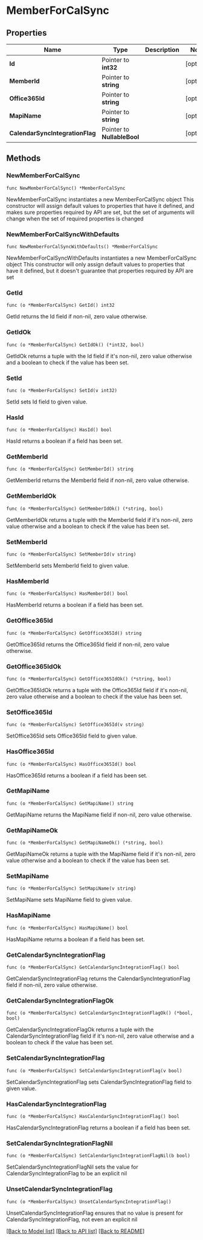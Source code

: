 # MemberForCalSync

## Properties

Name | Type | Description | Notes
------------ | ------------- | ------------- | -------------
**Id** | Pointer to **int32** |  | [optional] 
**MemberId** | Pointer to **string** |  | [optional] 
**Office365Id** | Pointer to **string** |  | [optional] 
**MapiName** | Pointer to **string** |  | [optional] 
**CalendarSyncIntegrationFlag** | Pointer to **NullableBool** |  | [optional] 

## Methods

### NewMemberForCalSync

`func NewMemberForCalSync() *MemberForCalSync`

NewMemberForCalSync instantiates a new MemberForCalSync object
This constructor will assign default values to properties that have it defined,
and makes sure properties required by API are set, but the set of arguments
will change when the set of required properties is changed

### NewMemberForCalSyncWithDefaults

`func NewMemberForCalSyncWithDefaults() *MemberForCalSync`

NewMemberForCalSyncWithDefaults instantiates a new MemberForCalSync object
This constructor will only assign default values to properties that have it defined,
but it doesn't guarantee that properties required by API are set

### GetId

`func (o *MemberForCalSync) GetId() int32`

GetId returns the Id field if non-nil, zero value otherwise.

### GetIdOk

`func (o *MemberForCalSync) GetIdOk() (*int32, bool)`

GetIdOk returns a tuple with the Id field if it's non-nil, zero value otherwise
and a boolean to check if the value has been set.

### SetId

`func (o *MemberForCalSync) SetId(v int32)`

SetId sets Id field to given value.

### HasId

`func (o *MemberForCalSync) HasId() bool`

HasId returns a boolean if a field has been set.

### GetMemberId

`func (o *MemberForCalSync) GetMemberId() string`

GetMemberId returns the MemberId field if non-nil, zero value otherwise.

### GetMemberIdOk

`func (o *MemberForCalSync) GetMemberIdOk() (*string, bool)`

GetMemberIdOk returns a tuple with the MemberId field if it's non-nil, zero value otherwise
and a boolean to check if the value has been set.

### SetMemberId

`func (o *MemberForCalSync) SetMemberId(v string)`

SetMemberId sets MemberId field to given value.

### HasMemberId

`func (o *MemberForCalSync) HasMemberId() bool`

HasMemberId returns a boolean if a field has been set.

### GetOffice365Id

`func (o *MemberForCalSync) GetOffice365Id() string`

GetOffice365Id returns the Office365Id field if non-nil, zero value otherwise.

### GetOffice365IdOk

`func (o *MemberForCalSync) GetOffice365IdOk() (*string, bool)`

GetOffice365IdOk returns a tuple with the Office365Id field if it's non-nil, zero value otherwise
and a boolean to check if the value has been set.

### SetOffice365Id

`func (o *MemberForCalSync) SetOffice365Id(v string)`

SetOffice365Id sets Office365Id field to given value.

### HasOffice365Id

`func (o *MemberForCalSync) HasOffice365Id() bool`

HasOffice365Id returns a boolean if a field has been set.

### GetMapiName

`func (o *MemberForCalSync) GetMapiName() string`

GetMapiName returns the MapiName field if non-nil, zero value otherwise.

### GetMapiNameOk

`func (o *MemberForCalSync) GetMapiNameOk() (*string, bool)`

GetMapiNameOk returns a tuple with the MapiName field if it's non-nil, zero value otherwise
and a boolean to check if the value has been set.

### SetMapiName

`func (o *MemberForCalSync) SetMapiName(v string)`

SetMapiName sets MapiName field to given value.

### HasMapiName

`func (o *MemberForCalSync) HasMapiName() bool`

HasMapiName returns a boolean if a field has been set.

### GetCalendarSyncIntegrationFlag

`func (o *MemberForCalSync) GetCalendarSyncIntegrationFlag() bool`

GetCalendarSyncIntegrationFlag returns the CalendarSyncIntegrationFlag field if non-nil, zero value otherwise.

### GetCalendarSyncIntegrationFlagOk

`func (o *MemberForCalSync) GetCalendarSyncIntegrationFlagOk() (*bool, bool)`

GetCalendarSyncIntegrationFlagOk returns a tuple with the CalendarSyncIntegrationFlag field if it's non-nil, zero value otherwise
and a boolean to check if the value has been set.

### SetCalendarSyncIntegrationFlag

`func (o *MemberForCalSync) SetCalendarSyncIntegrationFlag(v bool)`

SetCalendarSyncIntegrationFlag sets CalendarSyncIntegrationFlag field to given value.

### HasCalendarSyncIntegrationFlag

`func (o *MemberForCalSync) HasCalendarSyncIntegrationFlag() bool`

HasCalendarSyncIntegrationFlag returns a boolean if a field has been set.

### SetCalendarSyncIntegrationFlagNil

`func (o *MemberForCalSync) SetCalendarSyncIntegrationFlagNil(b bool)`

 SetCalendarSyncIntegrationFlagNil sets the value for CalendarSyncIntegrationFlag to be an explicit nil

### UnsetCalendarSyncIntegrationFlag
`func (o *MemberForCalSync) UnsetCalendarSyncIntegrationFlag()`

UnsetCalendarSyncIntegrationFlag ensures that no value is present for CalendarSyncIntegrationFlag, not even an explicit nil

[[Back to Model list]](../README.md#documentation-for-models) [[Back to API list]](../README.md#documentation-for-api-endpoints) [[Back to README]](../README.md)



